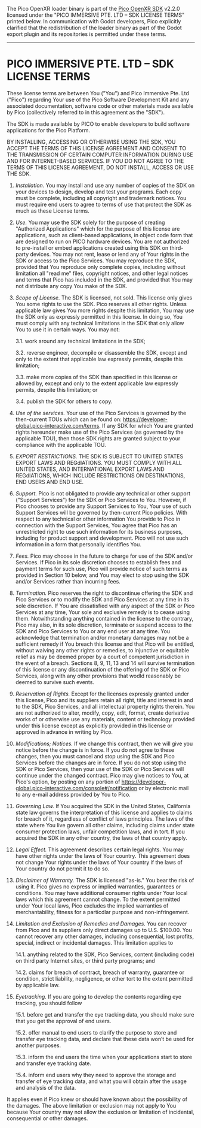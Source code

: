 The Pico OpenXR loader binary is part of the [Pico OpenXR SDK](https://developer-global.pico-interactive.com/sdk?deviceId=1&platformId=3&itemId=11) v2.2.0 licensed under the "PICO IMMERSIVE PTE. LTD – SDK LICENSE TERMS" printed below. In communication with Godot developers, Pico explicitly clarified that the redistribution of the loader binary as part of the Godot export plugin and its repositories is permitted under these terms.

---

# PICO IMMERSIVE PTE. LTD – SDK LICENSE TERMS

These license terms are between You ("You") and Pico Immersive Pte. Ltd ("Pico") regarding Your use of the Pico Software Development Kit and any associated documentation, software code or other materials made available by Pico (collectively referred to in this agreement as the "SDK").

The SDK is made available by PICO to enable developers to build software applications for the Pico Platform.

BY INSTALLING, ACCESSING OR OTHERWISE USING THE SDK, YOU ACCEPT THE TERMS OF THIS LICENSE AGREEMENT AND CONSENT TO THE TRANSMISSION OF CERTAIN COMPUTER INFORMATION DURING USE AND FOR INTERNET-BASED SERVICES. IF YOU DO NOT AGREE TO THE TERMS OF THIS LICENSE AGREEMENT, DO NOT INSTALL, ACCESS OR USE THE SDK.

1. _Installation._ You may install and use any number of copies of the SDK on your devices to design, develop and test your programs. Each copy must be complete, including all copyright and trademark notices. You must require end users to agree to terms of use that protect the SDK as much as these License terms.

2. _Use._ You may use the SDK solely for the purpose of creating "Authorized Applications" which for the purpose of this license are applications, such as client-based applications, in object code form that are designed to run on PICO hardware devices. You are not authorized to pre-install or embed applications created using this SDK on third-party devices. You may not rent, lease or lend any of Your rights in the SDK or access to the Pico Services. You may reproduce the SDK, provided that You reproduce only complete copies, including without limitation all "read me" files, copyright notices, and other legal notices and terms that Pico has included in the SDK, and provided that You may not distribute any copy You make of the SDK.

3. _Scope of License._ The SDK is licensed, not sold. This license only gives You some rights to use the SDK. Pico reserves all other rights. Unless applicable law gives You more rights despite this limitation, You may use the SDK only as expressly permitted in this license. In doing so, You must comply with any technical limitations in the SDK that only allow You to use it in certain ways. You may not:

   3.1. work around any technical limitations in the SDK;

   3.2. reverse engineer, decompile or disassemble the SDK, except and only to the extent that applicable law expressly permits, despite this limitation;

   3.3. make more copies of the SDK than specified in this license or allowed by, except and only to the extent applicable law expressly permits, despite this limitation; or

   3.4. publish the SDK for others to copy.

4. _Use of the services._ Your use of the Pico Services is governed by the then-current TOUs which can be found on: https://developer-global.pico-interactive.com/terms. If any SDK for which You are granted rights hereunder make use of the Pico Services (as governed by the applicable TOU), then those SDK rights are granted subject to your compliance with the applicable TOU.

5. _EXPORT RESTRICTIONS._ THE SDK IS SUBJECT TO UNITED STATES EXPORT LAWS AND REGdlATIONS. YOU MUST COMPLY WITH ALL UNITED STATES, AND INTERNATIONAL EXPORT LAWS AND REGdlATIONS, WHICH INCLUDE RESTRICTIONS ON DESTINATIONS, END USERS AND END USE.

6. _Support._ Pico is not obligated to provide any technical or other support ("Support Services") for the SDK or Pico Services to You. However, if Pico chooses to provide any Support Services to You, Your use of such Support Services will be governed by then-current Pico policies. With respect to any technical or other information You provide to Pico in connection with the Support Services, You agree that Pico has an unrestricted right to use such information for its business purposes, including for product support and development. Pico will not use such information in a form that personally identifies You.

7. _Fees._ Pico may choose in the future to charge for use of the SDK and/or Services. If Pico in its sole discretion chooses to establish fees and payment terms for such use, Pico will provide notice of such terms as provided in Section 10 below, and You may elect to stop using the SDK and/or Services rather than incurring fees.

8. _Termination._ Pico reserves the right to discontinue offering the SDK and Pico Services or to modify the SDK and Pico Services at any time in its sole discretion. If You are dissatisfied with any aspect of the SDK or Pico Services at any time, Your sole and exclusive remedy is to cease using them. Notwithstanding anything contained in the license to the contrary, Pico may also, in its sole discretion, terminate or suspend access to the SDK and Pico Services to You or any end user at any time. You acknowledge that termination and/or monetary damages may not be a sufficient remedy if You breach this license and that Pico will be entitled, without waiving any other rights or remedies, to injunctive or equitable relief as may be deemed proper by a court of competent jurisdiction in the event of a breach. Sections 8, 9, 11, 13 and 14 will survive termination of this license or any discontinuation of the offering of the SDK or Pico Services, along with any other provisions that wodld reasonably be deemed to survive such events.

9. _Reservation of Rights._ Except for the licenses expressly granted under this license, Pico and its suppliers retain all right, title and interest in and to the SDK, Pico Services, and all intellectual property rights therein. You are not authorized to alter, modify, copy, edit, format, create derivative works of or otherwise use any materials, content or technology provided under this license except as explicitly provided in this license or approved in advance in writing by Pico.

10. _Modifications; Notices._ If we change this contract, then we will give you notice before the change is in force. If you do not agree to these changes, then you must cancel and stop using the SDK and Pico Services before the changes are in force. If you do not stop using the SDK or Pico Services, then your use of the SDK or Pico Services will continue under the changed contract. Pico may give notices to You, at Pico's option, by posting on any portion of https://developer-global.pico-interactive.com/console#/notification or by electronic mail to any e-mail address provided by You to Pico.

11. _Governing Law._ If You acquired the SDK in the United States, California state law governs the interpretation of this license and applies to claims for breach of it, regardless of conflict of laws principles. The laws of the state where You live govern all other claims, including claims under state consumer protection laws, unfair competition laws, and in tort. If you acquired the SDK in any other country, the laws of that country apply.

12. _Legal Effect._ This agreement describes certain legal rights. You may have other rights under the laws of Your country. This agreement does not change Your rights under the laws of Your country if the laws of Your country do not permit it to do so.

13. _Disclaimer of Warranty._ The SDK is licensed "as-is." You bear the risk of using it. Pico gives no express or implied warranties, guarantees or conditions. You may have additional consumer rights under Your local laws which this agreement cannot change. To the extent permitted under Your local laws, Pico excludes the implied warranties of merchantability, fitness for a particdlar purpose and non-infringement.

14. _Limitation and Exclusion of Remedies and Damages._ You can recover from Pico and its suppliers only direct damages up to U.S. $100.00. You cannot recover any other damages, including consequential, lost profits, special, indirect or incidental damages. This limitation applies to

    14.1. anything related to the SDK, Pico Services, content (including code) on third party Internet sites, or third party programs; and

    14.2. claims for breach of contract, breach of warranty, guarantee or condition, strict liability, negligence, or other tort to the extent permitted by applicable law.

15. _Eyetracking._ If you are going to develop the contents regarding eye tracking, you should follow

    15.1. before get and transfer the eye tracking data, you should make sure that you get the approval of end users.

    15.2. offer manual to end users to clarify the purpose to store and transfer eye tracking data, and declare that these data won’t be used for another purposes.

    15.3. inform the end users the time when your applications start to store and transfer eye tracking date.

    15.4. inform end users why they need to approve the storage and transfer of eye tracking data, and what you will obtain after the usage and analysis of the data.

It applies even if Pico knew or should have known about the possibility of the damages. The above limitation or exclusion may not apply to You because Your country may not allow the exclusion or limitation of incidental, consequential or other damages.
